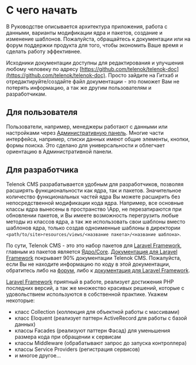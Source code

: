 # С чего начать

В Руководстве описывается архитектура приложения, работа с данными, варианты 
модификации ядра и пакетов, создание и изменение шаблонов. Пожалуйста, 
обращайтесь к документации или на форум поддержки продукта для того, чтобы 
экономить Ваше время и сделать работу эффективнее.

Исходники документации доступны для редактирования и улучшения любому человеку по адресу [https://github.com/telenok/telenok-doc](https://github.com/telenok/telenok-doc).
Просто зайдите на Гитхаб и отредактируйте/создайте файл документации - это поможет Вам не потерять информацию, а так же другим пользователям и разработчикам.

## Для пользователя

Пользователи, например, менеджеры работают с данными или настройками через [Административную панель](#!/guide/guide_user_admin_panel).
Многие части интерфейса, например, списки данных имеют общие элементы, кнопки, формы поиска. Это сделано для универсальности и 
облегчает ориентацию в Административной панели. 

## Для разработчика

Telenok CMS разрабатывается удобным для разработчиков, позволяя расширять функциональности 
как ядра, так и пакетов. Значительное количество функциональных частей ядра Вы можете расширить без 
непосредственной модификации кода ядра. Например, все основные классы ядра вынесены в пространство
\App, не перезатираются при обновлении пакетов, и Вы имеете возможность перегрузить любые методы из классов ядра, 
а так же использовать свои шаблоны вместо шаблонов ядра, только создав одноименные шаблоны в директории
`<path/to/site>resources/views/<название пакета>/<название шаблона>`.

По сути, Telenok CMS - это это набор пакетов для [Laravel Framework](http://laravel.com/), главным из пакетов 
является [Ядро/Core](#!/guide/guide_developer_package_core_introduction). [Документация для Laravel Framework](https://laravel.com/docs/) покрывает 90% документации 
Telenok CMS. Пожалуйста, если Вы не находите информацию по коду в этой документации, обратитесь либо на [форум](http://ru.telenok.com/forum/), либо 
к [документация для Laravel Framework](https://laravel.com/docs/).

[Laravel Framework](http://laravel.com/) приятный в работе, реализует достижения PHP последних версий, а так же множество красивых решений,
которые с удовольствием используются в собственной практике. Укажем некоторые:

- класс Collection (коллекция для объектной работы с массивами)
- класс Eloquent (реализует паттерн ActiveRecord для работы с базой данных)
- классы Facades (реализуют паттерн Фасад) для уменьшения размера кода при обращении к сервисам
- классы Middleware (обрабатывают запрос до запуска контроллера)
- классы Service Providers (регистрация сервисов)
- и многое другое... 